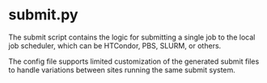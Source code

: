 # submit.py

The submit script contains the logic for submitting a single job to the
local job scheduler, which can be HTCondor, PBS, SLURM, or others.

The config file supports limited customization of the generated submit files
to handle variations between sites running the same submit system.
